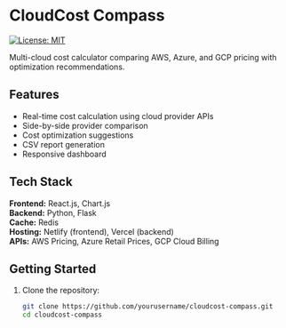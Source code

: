 # CloudCost Compass

[![License: MIT](https://img.shields.io/badge/License-MIT-yellow.svg)](https://opensource.org/licenses/MIT)

Multi-cloud cost calculator comparing AWS, Azure, and GCP pricing with optimization recommendations.

## Features
- Real-time cost calculation using cloud provider APIs
- Side-by-side provider comparison
- Cost optimization suggestions
- CSV report generation
- Responsive dashboard

## Tech Stack
**Frontend:** React.js, Chart.js  
**Backend:** Python, Flask  
**Cache:** Redis  
**Hosting:** Netlify (frontend), Vercel (backend)  
**APIs:** AWS Pricing, Azure Retail Prices, GCP Cloud Billing  

## Getting Started
1. Clone the repository:
   ```bash
   git clone https://github.com/yourusername/cloudcost-compass.git
   cd cloudcost-compass
